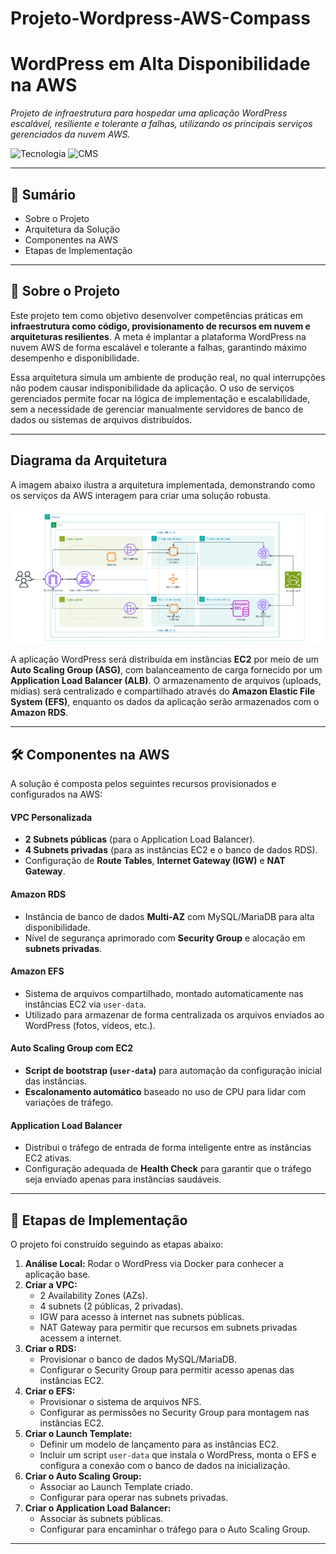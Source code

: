 # Projeto-Wordpress-AWS-Compass
# WordPress em Alta Disponibilidade na AWS

*Projeto de infraestrutura para hospedar uma aplicação WordPress escalável, resiliente e tolerante a falhas, utilizando os principais serviços gerenciados da nuvem AWS.*

![Tecnologia](https://img.shields.io/badge/tecnologia-AWS-orange)
![CMS](https://img.shields.io/badge/CMS-WordPress-blue)

---

## 📖 Sumário

* Sobre o Projeto
* Arquitetura da Solução
* Componentes na AWS
* Etapas de Implementação

---

## 🎯 Sobre o Projeto

Este projeto tem como objetivo desenvolver competências práticas em **infraestrutura como código, provisionamento de recursos em nuvem e arquiteturas resilientes**. A meta é implantar a plataforma WordPress na nuvem AWS de forma escalável e tolerante a falhas, garantindo máximo desempenho e disponibilidade.

Essa arquitetura simula um ambiente de produção real, no qual interrupções não podem causar indisponibilidade da aplicação. O uso de serviços gerenciados permite focar na lógica de implementação e escalabilidade, sem a necessidade de gerenciar manualmente servidores de banco de dados ou sistemas de arquivos distribuídos.

---

## Diagrama da Arquitetura

A imagem abaixo ilustra a arquitetura implementada, demonstrando como os serviços da AWS interagem para criar uma solução robusta.

![Figura 01: Diagrama Wordpress](https://github.com/felipemgilioli/Projeto-Wordpress-AWS-Compass/blob/main/images/Arquitetura-Projeto.png)


A aplicação WordPress será distribuída em instâncias **EC2** por meio de um **Auto Scaling Group (ASG)**, com balanceamento de carga fornecido por um **Application Load Balancer (ALB)**. O armazenamento de arquivos (uploads, mídias) será centralizado e compartilhado através do **Amazon Elastic File System (EFS)**, enquanto os dados da aplicação serão armazenados com o **Amazon RDS**.

---

## 🛠️ Componentes na AWS

A solução é composta pelos seguintes recursos provisionados e configurados na AWS:

#### VPC Personalizada
* **2 Subnets públicas** (para o Application Load Balancer).
* **4 Subnets privadas** (para as instâncias EC2 e o banco de dados RDS).
* Configuração de **Route Tables**, **Internet Gateway (IGW)** e **NAT Gateway**.

#### Amazon RDS
* Instância de banco de dados **Multi-AZ** com MySQL/MariaDB para alta disponibilidade.
* Nível de segurança aprimorado com **Security Group** e alocação em **subnets privadas**.

#### Amazon EFS
* Sistema de arquivos compartilhado, montado automaticamente nas instâncias EC2 via `user-data`.
* Utilizado para armazenar de forma centralizada os arquivos enviados ao WordPress (fotos, vídeos, etc.).

#### Auto Scaling Group com EC2
* **Script de bootstrap (`user-data`)** para automação da configuração inicial das instâncias.
* **Escalonamento automático** baseado no uso de CPU para lidar com variações de tráfego.

#### Application Load Balancer
* Distribui o tráfego de entrada de forma inteligente entre as instâncias EC2 ativas.
* Configuração adequada de **Health Check** para garantir que o tráfego seja enviado apenas para instâncias saudáveis.

---

## 🚀 Etapas de Implementação

O projeto foi construído seguindo as etapas abaixo:

1.  **Análise Local:** Rodar o WordPress via Docker para conhecer a aplicação base.
2.  **Criar a VPC:**
    * 2 Availability Zones (AZs).
    * 4 subnets (2 públicas, 2 privadas).
    * IGW para acesso à internet nas subnets públicas.
    * NAT Gateway para permitir que recursos em subnets privadas acessem a internet.
3.  **Criar o RDS:**
    * Provisionar o banco de dados MySQL/MariaDB.
    * Configurar o Security Group para permitir acesso apenas das instâncias EC2.
4.  **Criar o EFS:**
    * Provisionar o sistema de arquivos NFS.
    * Configurar as permissões no Security Group para montagem nas instâncias EC2.
5.  **Criar o Launch Template:**
    * Definir um modelo de lançamento para as instâncias EC2.
    * Incluir um script `user-data` que instala o WordPress, monta o EFS e configura a conexão com o banco de dados na inicialização.
6.  **Criar o Auto Scaling Group:**
    * Associar ao Launch Template criado.
    * Configurar para operar nas subnets privadas.
7.  **Criar o Application Load Balancer:**
    * Associar às subnets públicas.
    * Configurar para encaminhar o tráfego para o Auto Scaling Group.

---

